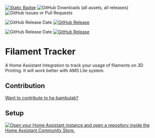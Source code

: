 [![Static Badge](https://img.shields.io/badge/HACS-Custom-41BDF5?style=for-the-badge&logo=homeassistantcommunitystore&logoColor=white)](https://github.com/hacs/integration) 
![GitHub Downloads (all assets, all releases)](https://img.shields.io/github/downloads/joaooomarcos/ha-filament-tracker/total?style=for-the-badge)
![GitHub Issues or Pull Requests](https://img.shields.io/github/issues/joaooomarcos/ha-filament-tracker?style=for-the-badge)


![GitHub Release Date](https://img.shields.io/github/release-date-pre/joaooomarcos/ha-filament-tracker?style=for-the-badge&label=Latest%20Beta%20Release) [![GitHub Release](https://img.shields.io/github/v/release/joaooomarcos/ha-filament-tracker?include_prereleases&style=for-the-badge)](https://github.com/joaooomarcos/ha-filament-tracker/releases)

![GitHub Release Date](https://img.shields.io/github/release-date/joaooomarcos/ha-filament-tracker?style=for-the-badge&label=Latest%20Release) [![GitHub Release](https://img.shields.io/github/v/release/joaooomarcos/ha-filament-tracker?style=for-the-badge)](https://github.com/joaooomarcos/ha-filament-tracker/releases)


# Filament Tracker

A Home Assistant Integration to track your usage of filaments on 3D Printing. It will work better with AMS Lite system.

## Contribution

[Want to contribute to ha-bambulab?](https://docs.page/joaooomarcos/ha-filament-tracker/misc/contributing)

## Setup

[![Open your Home Assistant instance and open a repository inside the Home Assistant Community Store.](https://my.home-assistant.io/badges/hacs_repository.svg)](https://my.home-assistant.io/redirect/hacs_repository/?owner=joaooomarcos&repository=ha-filament-tracker&category=Integration)